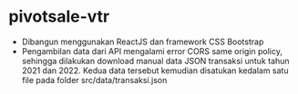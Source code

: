 # pivotsale-vtr

- Dibangun menggunakan ReactJS dan framework CSS Bootstrap
- Pengambilan data dari API mengalami error CORS same origin policy, sehingga dilakukan download manual data JSON transaksi untuk tahun 2021 dan 2022. Kedua data tersebut kemudian disatukan kedalam satu file pada folder src/data/transaksi.json